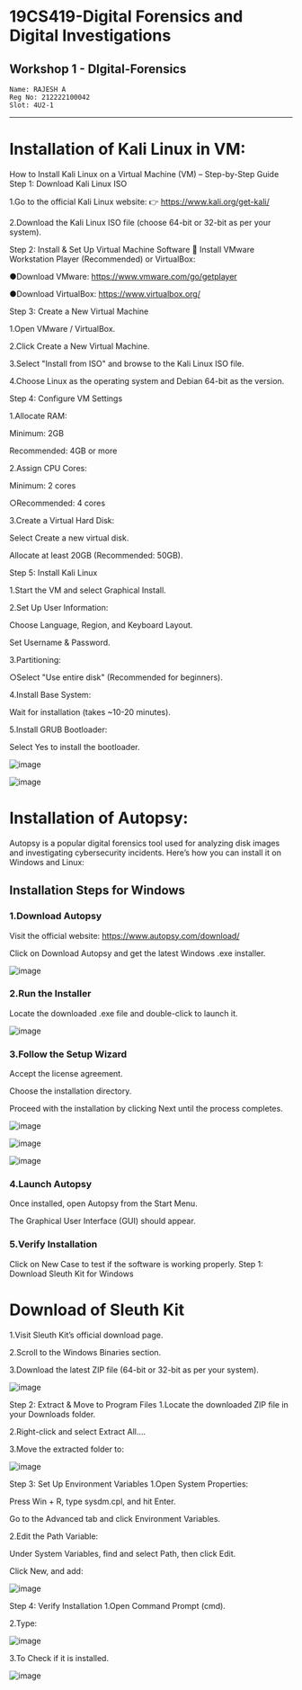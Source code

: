 # 19CS419-Digital Forensics and Digital Investigations
## Workshop 1 - DIgital-Forensics

```
Name: RAJESH A
Reg No: 212222100042
Slot: 4U2-1
```

__________________________________________________________________________


# Installation of Kali Linux in VM:


How to Install Kali Linux on a Virtual Machine (VM) – Step-by-Step Guide
Step 1: Download Kali Linux ISO

1.Go to the official Kali Linux website:
👉  https://www.kali.org/get-kali/

2.Download the Kali Linux ISO file (choose 64-bit or 32-bit as per your system).

Step 2: Install & Set Up Virtual Machine Software
🔹 Install VMware Workstation Player (Recommended) or VirtualBox:

●Download VMware: https://www.vmware.com/go/getplayer

●Download VirtualBox: https://www.virtualbox.org/


Step 3: Create a New Virtual Machine

1.Open VMware / VirtualBox.

2.Click Create a New Virtual Machine.

3.Select "Install from ISO" and browse to the Kali Linux ISO file.

4.Choose Linux as the operating system and Debian 64-bit as the version.

Step 4: Configure VM Settings

1.Allocate RAM:

Minimum: 2GB

Recommended: 4GB or more

2.Assign CPU Cores:

Minimum: 2 cores

○Recommended: 4 cores

3.Create a Virtual Hard Disk:

Select Create a new virtual disk.

Allocate at least 20GB (Recommended: 50GB).


Step 5: Install Kali Linux

1.Start the VM and select Graphical Install.

2.Set Up User Information:

Choose Language, Region, and Keyboard Layout.

Set Username & Password.

3.Partitioning:

○Select "Use entire disk" (Recommended for beginners).

4.Install Base System:

Wait for installation (takes ~10-20 minutes).

5.Install GRUB Bootloader:

Select Yes to install the bootloader.

![image](https://github.com/user-attachments/assets/75de0c4a-2a65-4314-8fee-402e8a00139f)

![image](https://github.com/user-attachments/assets/da97e807-6bfd-4640-b5e2-955d8d6431fb)


# Installation of Autopsy:

Autopsy is a popular digital forensics tool used for analyzing disk images and investigating cybersecurity incidents. Here’s how you can install it on Windows and Linux:


## Installation Steps for Windows
### 1.Download Autopsy

Visit the official website: https://www.autopsy.com/download/

Click on Download Autopsy and get the latest Windows .exe
installer.


![image](https://github.com/user-attachments/assets/7b7a93ed-515a-470b-a5bf-674fffbc1c8f)




### 2.Run the Installer

Locate the downloaded .exe file and double-click to launch it.

![image](https://github.com/user-attachments/assets/e5b9485c-413f-43b5-a7cf-0c97cc7a405d)




### 3.Follow the Setup Wizard

Accept the license agreement.

Choose the installation directory.

Proceed with the installation by clicking Next until the process completes.


![image](https://github.com/user-attachments/assets/9ae1a90b-3275-4629-90d0-ba29485dd090)


![image](https://github.com/user-attachments/assets/87d4de61-c023-46e8-b34d-44ef678dbf54)

![image](https://github.com/user-attachments/assets/ff76b1a9-2118-4b0e-b5c8-8be39d1e6f02)


### 4.Launch Autopsy

Once installed, open Autopsy from the Start Menu.

The Graphical User Interface (GUI) should appear.

### 5.Verify Installation

Click on New Case to test if the software is working properly.
Step 1: Download Sleuth Kit for Windows

# Download of Sleuth Kit
1.Visit Sleuth Kit’s official download page.

2.Scroll to the Windows Binaries section.

3.Download the latest ZIP file (64-bit or 32-bit as per your system).

![image](https://github.com/user-attachments/assets/4fe44721-e9ce-4c5f-8e11-6bf6053aff5b)



Step 2: Extract & Move to Program Files
1.Locate the downloaded ZIP file in your Downloads folder.

2.Right-click and select Extract All....

3.Move the extracted folder to:

![image](https://github.com/user-attachments/assets/85e25b9b-d7db-48ed-a10b-312c160513ad)



Step 3: Set Up Environment Variables
1.Open System Properties:

Press Win + R, type sysdm.cpl, and hit Enter.

Go to the Advanced tab and click Environment Variables.

2.Edit the Path Variable:

Under System Variables, find and select Path, then click Edit.

Click New, and add:


![image](https://github.com/user-attachments/assets/3ce692e3-0bf0-4af4-a181-332aa3645ecb)




Step 4: Verify Installation
1.Open Command Prompt (cmd).

2.Type:

![image](https://github.com/user-attachments/assets/ae7caf0b-ca1c-4194-8977-ce7805332722)



3.To Check if it is installed.

![image](https://github.com/user-attachments/assets/8655ce32-35a2-4a69-8ed1-78244eb173d7)



